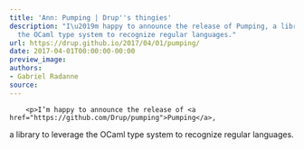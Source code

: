 ```yaml
---
title: 'Ann: Pumping | Drup''s thingies'
description: "I\u2019m happy to announce the release of Pumping, a library to leverage
  the OCaml type system to recognize regular languages."
url: https://drup.github.io/2017/04/01/pumping/
date: 2017-04-01T00:00:00-00:00
preview_image:
authors:
- Gabriel Radanne
source:
---
```



        
        
        
        <p>I’m happy to announce the release of <a href="https://github.com/Drup/pumping">Pumping</a>,
a library to leverage the OCaml type system to recognize regular languages.</p>


        
        
